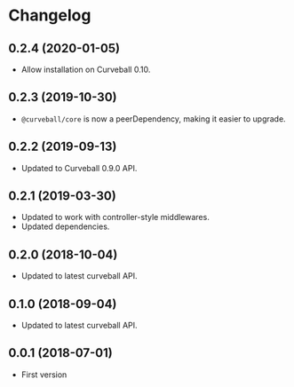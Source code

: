 Changelog
=========

0.2.4 (2020-01-05)
------------------

* Allow installation on Curveball 0.10.


0.2.3 (2019-10-30)
------------------

* `@curveball/core` is now a peerDependency, making it easier to upgrade.


0.2.2 (2019-09-13)
------------------

* Updated to Curveball 0.9.0 API.


0.2.1 (2019-03-30)
------------------

* Updated to work with controller-style middlewares.
* Updated dependencies.


0.2.0 (2018-10-04)
------------------

* Updated to latest curveball API.


0.1.0 (2018-09-04)
-----------------

* Updated to latest curveball API.


0.0.1 (2018-07-01)
------------------

* First version
